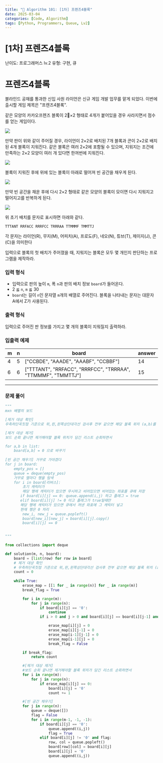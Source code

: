 ```yaml
---
title: "🧠 Algorithm 101: [1차] 프렌즈4블록"
date: 2025-03-04
categories: [Code, Algorithm]
tags: [Python, Programmers, Queue, Lv2]
---
```


# [1차] 프렌즈4블록

난이도: 프로그래머스 lv.2
유형: 구현, 큐

# **프렌즈4블록**

블라인드 공채를 통과한 신입 사원 라이언은 신규 게임 개발 업무를 맡게 되었다. 이번에 출시할 게임 제목은 "프렌즈4블록".

같은 모양의 카카오프렌즈 블록이 2×2 형태로 4개가 붙어있을 경우 사라지면서 점수를 얻는 게임이다.

![](http://t1.kakaocdn.net/welcome2018/pang1.png)

만약 판이 위와 같이 주어질 경우, 라이언이 2×2로 배치된 7개 블록과 콘이 2×2로 배치된 4개 블록이 지워진다. 같은 블록은 여러 2×2에 포함될 수 있으며, 지워지는 조건에 만족하는 2×2 모양이 여러 개 있다면 한꺼번에 지워진다.

![](http://t1.kakaocdn.net/welcome2018/pang2.png)

블록이 지워진 후에 위에 있는 블록이 아래로 떨어져 빈 공간을 채우게 된다.

![](http://t1.kakaocdn.net/welcome2018/pang3.png)

만약 빈 공간을 채운 후에 다시 2×2 형태로 같은 모양의 블록이 모이면 다시 지워지고 떨어지고를 반복하게 된다.

![](http://t1.kakaocdn.net/welcome2018/pang4.png)

위 초기 배치를 문자로 표시하면 아래와 같다.

`TTTANT
RRFACC
RRRFCC
TRRRAA
TTMMMF
TMMTTJ`

각 문자는 라이언(R), 무지(M), 어피치(A), 프로도(F), 네오(N), 튜브(T), 제이지(J), 콘(C)을 의미한다

입력으로 블록의 첫 배치가 주어졌을 때, 지워지는 블록은 모두 몇 개인지 판단하는 프로그램을 제작하라.

### **입력 형식**

- 입력으로 판의 높이 `m`, 폭 `n`과 판의 배치 정보 `board`가 들어온다.
- 2 ≦ `n`, `m` ≦ 30
- `board`는 길이 `n`인 문자열 `m`개의 배열로 주어진다. 블록을 나타내는 문자는 대문자 A에서 Z가 사용된다.

### **출력 형식**

입력으로 주어진 판 정보를 가지고 몇 개의 블록이 지워질지 출력하라.

### **입출력 예제**

| m | n | board | answer |
| --- | --- | --- | --- |
| 4 | 5 | ["CCBDE", "AAADE", "AAABF", "CCBBF"] | 14 |
| 6 | 6 | ["TTTANT", "RRFACC", "RRRFCC", "TRRRAA", "TTMMMF", "TMMTTJ"] | 15 |

---

### 문제 풀이

```python
"""
mxn 배열의 보드

[제거 대상 확인]
우측하단꼭짓점 기준으로 위,왼,왼쪽상단대각선 검사후 전부 같으면 해당 블록 위치 (a,b)를 리스트에 저장

[제거 대상 제거]
보드 순회 끝나면 제거해야할 블록 위치가 담긴 리스트 순회하면서 

for a,b in list:
    board[a,b] = 0 으로 바꾸기
    
[빈 공간 채우기] 거꾸로 가야겠다
for j in board:
    empty_pos = []
    queue = deque(empty_pos)
    거꾸로 열마다 행을 탐색
    for i in board[리버스]:
        초기 캐릭터가 
        해당 행에 캐릭터가 있으면 무시하고 비어있으면 비어있는 좌표를 큐에 저장
       if board[i][j] == 0: queue.append(i,j) 하고 플래그 = true
       elif board[i][j] != 0 이고 플래그가 true일때만
       해당 행에 캐릭터가 있으면 큐에서 꺼낸 좌표에 그 캐릭터 넣고
       현재 행은 0 처리
        new_i, new_j = queue.popleft()
        board[new_i][new_j] = board[i][j].copy()
        board[i][j] == 0
       

"""

from collections import deque

def solution(m, n, board):
    board = [list(row) for row in board]
    # 제거 대상 확인
    # 우측하단꼭짓점 기준으로 위,왼,왼쪽상단대각선 검사후 전부 같으면 해당 블록 위치 (a,b)를 리스트에 저장
    count = 0
    
    while True:
        erase_map = [[1 for _ in range(n)] for _ in range(m)]
        break_flag = True

        for i in range(m):
            for j in range(n):
                if board[i][j] == '0':
                    continue
                if i > 0 and j > 0 and board[i][j] == board[i][j-1] and board[i][j] == board[i-1][j-1] and board[i][j] == board[i-1][j]:

                    erase_map[i][j] = 0
                    erase_map[i][j-1] = 0
                    erase_map[i-1][j-1] = 0
                    erase_map[i-1][j] = 0
                    break_flag = False

        if break_flag:
            return count

        #[제거 대상 제거]
        #보드 순회 끝나면 제거해야할 블록 위치가 담긴 리스트 순회하면서 
        for i in range(m):
            for j in range(n):
                if erase_map[i][j] == 0:
                    board[i][j] = '0'
                    count += 1

        #[빈 공간 채우기]
        for j in range(n):
            queue = deque([])
            flag = False
            for i in range(m-1, -1, -1):
                if board[i][j] == '0':
                    queue.append((i,j))
                    flag = True
                elif board[i][j] != '0' and flag:
                    row, col = queue.popleft()
                    board[row][col] = board[i][j]
                    board[i][j] = '0'
                    queue.append((i,j))
```